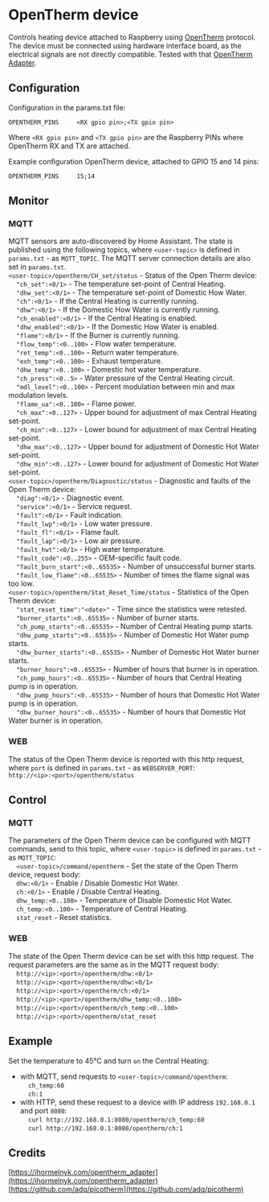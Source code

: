 # OpenTherm device

Controls heating device attached to Raspberry using [OpenTherm](../../../../docs/Opentherm-Protocol-v2-2.pdf) protocol.
The device must be connected using hardware interface board, as the electrical signals are not directly compatible. Tested with that [OpenTherm Adapter](https://ihormelnyk.com/opentherm_adapter).

## Configuration
Configuration in the params.txt file:
```
OPENTHERM_PINS     <RX gpio pin>;<TX gpio pin>
```
Where `<RX gpio pin>` and `<TX gpio pin>` are the Raspberry PINs where OpenTherm RX and TX are attached.

Example configuration OpenTherm device, attached to GPIO 15 and 14 pins:
```
OPENTHERM_PINS     15;14
```

## Monitor
### MQTT
MQTT sensors are auto-discovered by Home Assistant. The state is published using the following topics, where `<user-topic>` is defined in `params.txt` - as `MQTT_TOPIC`. The MQTT server connection details are also set in `params.txt`.  
`<user-topic>/opentherm/CH_set/status` - Status of the Open Therm device:  
&nbsp;&nbsp;&nbsp;&nbsp;`"ch_set":<0/1>`        - The temperature set-point of Central Heating.  
&nbsp;&nbsp;&nbsp;&nbsp;`"dhw_set":<0/1>`       - The temperature set-point of Domestic How Water.  
&nbsp;&nbsp;&nbsp;&nbsp;`"ch":<0/1>`            - If the Central Heating is currently running.  
&nbsp;&nbsp;&nbsp;&nbsp;`"dhw":<0/1>`           - If the Domestic How Water is currently running.  
&nbsp;&nbsp;&nbsp;&nbsp;`"ch_enabled":<0/1>`    - If the Central Heating is enabled.  
&nbsp;&nbsp;&nbsp;&nbsp;`"dhw_enabled":<0/1>`   - If the Domestic How Water is enabled.  
&nbsp;&nbsp;&nbsp;&nbsp;`"flame":<0/1>`         - If the Burner is currently running.  
&nbsp;&nbsp;&nbsp;&nbsp;`"flow_temp":<0..100>`  - Flow water temperature.  
&nbsp;&nbsp;&nbsp;&nbsp;`"ret_temp":<0..100>`   - Return water temperature.  
&nbsp;&nbsp;&nbsp;&nbsp;`"exh_temp":<0..100>`   - Exhaust temperature.  
&nbsp;&nbsp;&nbsp;&nbsp;`"dhw_temp":<0..100>`   - Domestic hot water temperature.  
&nbsp;&nbsp;&nbsp;&nbsp;`"ch_press":<0..5>`     - Water pressure of the Central Heating circuit.  
&nbsp;&nbsp;&nbsp;&nbsp;`"mdl_level":<0..100>`  - Percent modulation between min and max modulation levels.  
&nbsp;&nbsp;&nbsp;&nbsp;`"flame_ua":<0..100>`   - Flame power.  
&nbsp;&nbsp;&nbsp;&nbsp;`"ch_max":<0..127>`     - Upper bound for adjustment of max Central Heating set-point.  
&nbsp;&nbsp;&nbsp;&nbsp;`"ch_min":<0..127>`     - Lower bound for adjustment of max Central Heating set-point.  
&nbsp;&nbsp;&nbsp;&nbsp;`"dhw_max":<0..127>`    - Upper bound for adjustment of Domestic Hot Water set-point.  
&nbsp;&nbsp;&nbsp;&nbsp;`"dhw_min":<0..127>`    - Lower bound for adjustment of Domestic Hot Water set-point.  
`<user-topic>/opentherm/Diagnostic/status` - Diagnostic and faults of the Open Therm device:  
&nbsp;&nbsp;&nbsp;&nbsp;`"diag":<0/1>`                  - Diagnostic event.  
&nbsp;&nbsp;&nbsp;&nbsp;`"service":<0/1>`               - Service request.  
&nbsp;&nbsp;&nbsp;&nbsp;`"fault":<0/1>`                 - Fault indication.  
&nbsp;&nbsp;&nbsp;&nbsp;`"fault_lwp":<0/1>`             - Low water pressure.  
&nbsp;&nbsp;&nbsp;&nbsp;`"fault_fl":<0/1>`              - Flame fault.  
&nbsp;&nbsp;&nbsp;&nbsp;`"fault_lap":<0/1>`             - Low air pressure.  
&nbsp;&nbsp;&nbsp;&nbsp;`"fault_hwt":<0/1>`             - High water temperature.  
&nbsp;&nbsp;&nbsp;&nbsp;`"fault_code":<0..255>`         - OEM-specific fault code.  
&nbsp;&nbsp;&nbsp;&nbsp;`"fault_burn_start":<0..65535>` - Number of unsuccessful burner starts.  
&nbsp;&nbsp;&nbsp;&nbsp;`"fault_low_flame":<0..65535>`  - Number of times the flame signal was too low.  
`<user-topic>/opentherm/Stat_Reset_Time/status` - Statistics of the Open Therm device:  
&nbsp;&nbsp;&nbsp;&nbsp;`"stat_reset_time":"<date>"`        - Time since the statistics were retested.  
&nbsp;&nbsp;&nbsp;&nbsp;`"burner_starts":<0..65535>`        - Number of burner starts.  
&nbsp;&nbsp;&nbsp;&nbsp;`"ch_pump_starts":<0..65535>`       - Number of Central Heating pump starts.  
&nbsp;&nbsp;&nbsp;&nbsp;`"dhw_pump_starts":<0..65535>`      - Number of Domestic Hot Water pump starts.  
&nbsp;&nbsp;&nbsp;&nbsp;`"dhw_burner_starts":<0..65535>`    - Number of Domestic Hot Water burner starts.  
&nbsp;&nbsp;&nbsp;&nbsp;`"burner_hours":<0..65535>`         - Number of hours that burner is in operation.  
&nbsp;&nbsp;&nbsp;&nbsp;`"ch_pump_hours":<0..65535>`        - Number of hours that Central Heating pump is in operation.  
&nbsp;&nbsp;&nbsp;&nbsp;`"dhw_pump_hours":<0..65535>`       - Number of hours that Domestic Hot Water pump is in operation.  
&nbsp;&nbsp;&nbsp;&nbsp;`"dhw_burner_hours":<0..65535>`     - Number of hours that Domestic Hot Water burner is in operation.  

### WEB
The status of the Open Therm device is reported with this http request, where `port` is defined in `params.txt` - as `WEBSERVER_PORT`:  
`http://<ip>:<port>/opentherm/status`  

## Control
### MQTT
The parameters of the Open Therm device can be configured with MQTT commands, send to this topic, where `<user-topic>` is defined in `params.txt` - as `MQTT_TOPIC`:  
&nbsp;&nbsp;&nbsp;&nbsp;`<user-topic>/command/opentherm`   - Set the state of the Open Therm device, request body:  
&nbsp;&nbsp;&nbsp;&nbsp;`dhw:<0/1>`         - Enable / Disable Domestic Hot Water.  
&nbsp;&nbsp;&nbsp;&nbsp;`ch:<0/1>`          - Enable / Disable Central Heating.  
&nbsp;&nbsp;&nbsp;&nbsp;`dhw_temp:<0..100>` - Temperature of Disable Domestic Hot Water.  
&nbsp;&nbsp;&nbsp;&nbsp;`ch_temp:<0..100>`  - Temperature of Central Heating.  
&nbsp;&nbsp;&nbsp;&nbsp;`stat_reset`        - Reset statistics.  
### WEB
The state of the Open Therm device can be set with this http request. The request parameters are the same as in the MQTT request body:  
&nbsp;&nbsp;&nbsp;&nbsp;`http://<ip>:<port>/opentherm/dhw:<0/1>`  
&nbsp;&nbsp;&nbsp;&nbsp;`http://<ip>:<port>/opentherm/dhw:<0/1>`  
&nbsp;&nbsp;&nbsp;&nbsp;`http://<ip>:<port>/opentherm/ch:<0/1>`  
&nbsp;&nbsp;&nbsp;&nbsp;`http://<ip>:<port>/opentherm/dhw_temp:<0..100>`  
&nbsp;&nbsp;&nbsp;&nbsp;`http://<ip>:<port>/opentherm/ch_temp:<0..100>`  
&nbsp;&nbsp;&nbsp;&nbsp;`http://<ip>:<port>/opentherm/stat_reset`  

## Example
Set the temperature to 45°C and turn `on` the Central Heating:  
-  with MQTT, send requests to `<user-topic>/command/opentherm`:  
&nbsp;&nbsp;&nbsp;&nbsp;`ch_temp:60`  
&nbsp;&nbsp;&nbsp;&nbsp;`ch:1`  
- with HTTP, send these request to a device with IP address `192.168.0.1` and port `8080`:  
&nbsp;&nbsp;&nbsp;&nbsp;`curl http://192.168.0.1:8080/opentherm/ch_temp:60`  
&nbsp;&nbsp;&nbsp;&nbsp;`curl http://192.168.0.1:8080/opentherm/ch:1`  

## Credits
[https://ihormelnyk.com/opentherm_adapter](https://ihormelnyk.com/opentherm_adapter)  
[https://github.com/adq/picotherm](https://github.com/adq/picotherm)
